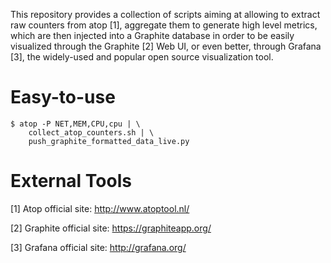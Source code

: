 This repository provides a collection of scripts aiming at allowing to extract raw counters from atop [1], 
aggregate them to generate high level metrics, which are then injected into a Graphite database in order 
to be easily visualized through the Graphite [2] Web UI, or even better, through Grafana [3], the widely-used 
and popular open source visualization tool.

Easy-to-use
===========

```
$ atop -P NET,MEM,CPU,cpu | \
	collect_atop_counters.sh | \
	push_graphite_formatted_data_live.py
```


External Tools
===============
[1] Atop official site: http://www.atoptool.nl/

[2] Graphite official site: https://graphiteapp.org/

[3] Grafana official site: http://grafana.org/
